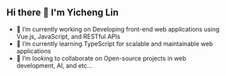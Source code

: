 ## Hi there 👋 I'm Yicheng Lin

- 🔭 I’m currently working on Developing front-end web applications using Vue.js, JavaScript, and RESTful APIs
- 🌱 I’m currently learning TypeScript for scalable and maintainable web applications
- 👯 I’m looking to collaborate on Open-source projects in web development, AI, and etc...


<!--
**lyyyzi/lyyyzi** is a ✨ _special_ ✨ repository because its `README.md` (this file) appears on your GitHub profile.

Here are some ideas to get you started:

- 🔭 I’m currently working on ...
- 🌱 I’m currently learning ...
- 👯 I’m looking to collaborate on ...
- 🤔 I’m looking for help with ...
- 💬 Ask me about ...
- 📫 How to reach me: ...
- 😄 Pronouns: ...
- ⚡ Fun fact: ...
-->
